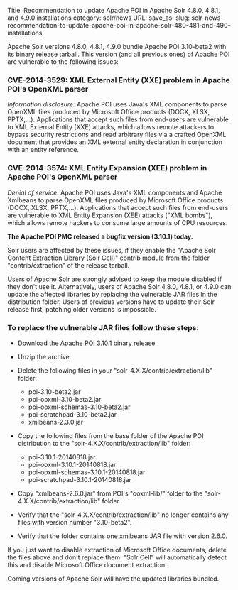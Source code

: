 Title: Recommendation to update Apache POI in Apache Solr 4.8.0, 4.8.1, and 4.9.0 installations
category: solr/news
URL: 
save_as: 
slug: solr-news-recommendation-to-update-apache-poi-in-apache-solr-480-481-and-490-installations

Apache Solr versions 4.8.0, 4.8.1, 4.9.0 bundle Apache POI 3.10-beta2 with its binary release tarball.
This version (and all previous ones) of Apache POI are vulnerable to the following issues:

### CVE-2014-3529: XML External Entity (XXE) problem in Apache POI's OpenXML parser

*Information disclosure:* Apache POI uses Java's XML components to parse OpenXML files produced by Microsoft Office products (DOCX, XLSX, PPTX,...).
Applications that accept such files from end-users are vulnerable to XML External Entity (XXE) attacks, which allows remote attackers to bypass
security restrictions and read arbitrary files via a crafted OpenXML document that provides an XML external entity declaration in conjunction
with an entity reference.

### CVE-2014-3574: XML Entity Expansion (XEE) problem in Apache POI's OpenXML parser

*Denial of service:* Apache POI uses Java's XML components and Apache Xmlbeans to parse OpenXML files produced by Microsoft Office products
(DOCX, XLSX, PPTX,...). Applications that accept such files from end-users are vulnerable to XML Entity Expansion (XEE) attacks ("XML bombs"),
which allows remote hackers to consume large amounts of CPU resources.

**The Apache POI PMC released a bugfix version (3.10.1) today.**

Solr users are affected by these issues, if they enable the "Apache Solr Content Extraction Library (Solr Cell)"
contrib module from the folder "contrib/extraction" of the release tarball.

Users of Apache Solr are strongly advised to keep the module disabled if they don't use it.
Alternatively, users of Apache Solr 4.8.0, 4.8.1, or 4.9.0 can update the affected libraries by
replacing the vulnerable JAR files in the distribution folder. Users of previous versions have
to update their Solr release first, patching older versions is impossible.

### To replace the vulnerable JAR files follow these steps:

* Download the [Apache POI 3.10.1](http://poi.apache.org/download.html#POI-3.10.1) binary release.

* Unzip the archive.

* Delete the following files in your "solr-4.X.X/contrib/extraction/lib" folder:
    * poi-3.10-beta2.jar
    * poi-ooxml-3.10-beta2.jar
    * poi-ooxml-schemas-3.10-beta2.jar
    * poi-scratchpad-3.10-beta2.jar
    * xmlbeans-2.3.0.jar

* Copy the following files from the base folder of the Apache POI distribution to the "solr-4.X.X/contrib/extraction/lib" folder:
    * poi-3.10.1-20140818.jar
    * poi-ooxml-3.10.1-20140818.jar
    * poi-ooxml-schemas-3.10.1-20140818.jar
    * poi-scratchpad-3.10.1-20140818.jar

* Copy "xmlbeans-2.6.0.jar" from POI's "ooxml-lib/" folder to the "solr-4.X.X/contrib/extraction/lib" folder.

* Verify that the "solr-4.X.X/contrib/extraction/lib" no longer contains any files with version number "3.10-beta2".

* Verify that the folder contains one xmlbeans JAR file with version 2.6.0.

If you just want to disable extraction of Microsoft Office documents, delete the files above and don't replace them.
"Solr Cell" will automatically detect this and disable Microsoft Office document extraction.

Coming versions of Apache Solr will have the updated libraries bundled.

